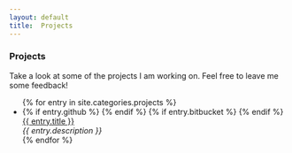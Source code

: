 ```yaml
---
layout: default
title:  Projects
---
```


<div id="projects">
  <h3>Projects</h3>
  <section>
    <p>
      Take a look at some of the projects I am working on. Feel free to leave me some feedback!
    </p>
  </section>
  <ul class="posts">
  {% for entry in site.categories.projects %}
    <li>
      {% if entry.github %}
        <a href="{{ entry.github }}" target="_blank">
          <i class="fa fa-github"> </i>
        </a>
      {% endif %}
      {% if entry.bitbucket %}
        <a href="{{ entry.bitbucket }}" target="_blank">
          <i class="fa fa-bitbucket"> </i>
        </a>
      {% endif %}
      <a href="{{ entry.url }}">{{ entry.title }}</a><br/>
      <em>{{ entry.description }}</em>
    </li>
  {% endfor %}
  </ul>
</div>
